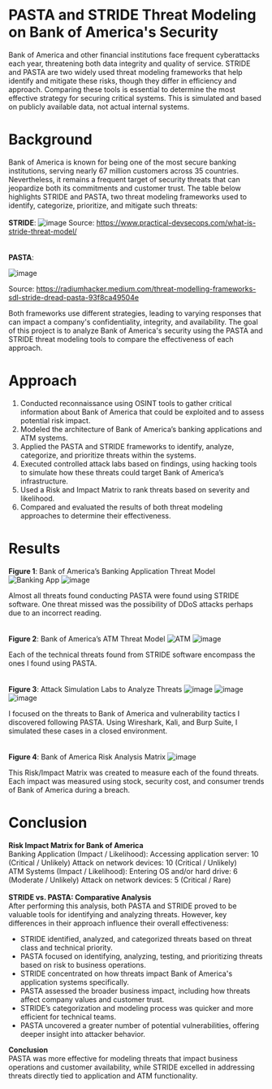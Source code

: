 # PASTA and STRIDE Threat Modeling on Bank of America's Security
Bank of America and other financial institutions face frequent cyberattacks each year, threatening both data integrity and quality of service. STRIDE and PASTA are two widely used threat modeling frameworks that help identify and mitigate these risks, though they differ in efficiency and approach. Comparing these tools is essential to determine the most effective strategy for securing critical systems. This is simulated and based on publicly available data, not actual internal systems. 

# Background
Bank of America is known for being one of the most secure banking institutions, serving nearly 67 million customers across 35 countries. Nevertheless, it remains a frequent target of security threats that can jeopardize both its commitments and customer trust. The table below highlights STRIDE and PASTA, two threat modeling frameworks used to identify, categorize, prioritize, and mitigate such threats:
<br>
<br>
**STRIDE**:
![image](https://github.com/user-attachments/assets/d578ddf2-4196-4326-a8b4-eda0aabeb8a6)
Source: https://www.practical-devsecops.com/what-is-stride-threat-model/
<br>
<br>
<br>
**PASTA**:

![image](https://github.com/user-attachments/assets/3d0d4775-847f-46bb-b22e-dbc51f063a23)

Source: https://radiumhacker.medium.com/threat-modelling-frameworks-sdl-stride-dread-pasta-93f8ca49504e

Both frameworks use different strategies, leading to varying responses that can impact a company's confidentiality, integrity, and availability. The goal of this project is to analyze Bank of America's security using the PASTA and STRIDE threat modeling tools to compare the effectiveness of each approach.

# Approach
1. Conducted reconnaissance using OSINT tools to gather critical information about Bank of America that could be exploited and to assess potential risk impact.
2. Modeled the architecture of Bank of America’s banking applications and ATM systems.
3. Applied the PASTA and STRIDE frameworks to identify, analyze, categorize, and prioritize threats within the systems.
4. Executed controlled attack labs based on findings, using hacking tools to simulate how these threats could target Bank of America’s infrastructure.
5. Used a Risk and Impact Matrix to rank threats based on severity and likelihood.
6. Compared and evaluated the results of both threat modeling approaches to determine their effectiveness.

# Results
**Figure 1**: Bank of America’s Banking Application Threat Model
![Banking App](https://github.com/user-attachments/assets/f08e1376-0e3e-4d1b-ba62-e1b4d3ec9c7e)
![image](https://github.com/user-attachments/assets/63a08b88-3bae-40c4-8c89-a1d2fd230a16)

Almost all threats found conducting PASTA were found using STRIDE software. One threat missed was the possibility of DDoS attacks perhaps due to an incorrect reading.
<br>
<br>
<br>
**Figure 2**: Bank of America’s ATM Threat Model
![ATM](https://github.com/user-attachments/assets/dd4be16c-6ada-40d9-86b8-f7e514e7ae2b)
![image](https://github.com/user-attachments/assets/31b2de07-7f71-442a-98ff-9e8658fc296a)

Each of the technical threats found from STRIDE software encompass the ones I found using PASTA.
<br>
<br>
<br>
**Figure 3**: Attack Simulation Labs to Analyze Threats
![image](https://github.com/user-attachments/assets/628f205f-29f1-475f-be74-aaef14514706) 
![image](https://github.com/user-attachments/assets/306dbb10-5b34-4be0-8702-40ee4437a589)
![image](https://github.com/user-attachments/assets/8c64861a-7a12-4010-9825-7ec922610751)

I focused on the threats to Bank of America and vulnerability tactics I discovered following PASTA. Using Wireshark, Kali, and Burp Suite, I simulated these cases in a closed environment.
<br>
<br>
<br>
**Figure 4**: Bank of America Risk Analysis Matrix
![image](https://github.com/user-attachments/assets/98047cd5-9324-4427-b44b-88f012fb865b)

This Risk/Impact Matrix was created to measure each of the found threats. Each impact was measured using stock, security cost, and consumer trends of Bank of America during a breach.

# Conclusion
**Risk Impact Matrix for Bank of America**
<br>
Banking Application (Impact / Likelihood):
Accessing application server: 10 (Critical / Unlikely)
Attack on network devices: 10 (Critical / Unlikely)
<br>
ATM Systems (Impact / Likelihood):
Entering OS and/or hard drive: 6 (Moderate / Unlikely)
Attack on network devices: 5 (Critical / Rare)
<br>
<br>
**STRIDE vs. PASTA: Comparative Analysis**<br>
After performing this analysis, both PASTA and STRIDE proved to be valuable tools for identifying and analyzing threats. However, key differences in their approach influence their overall effectiveness:
- STRIDE identified, analyzed, and categorized threats based on threat class and technical priority.
- PASTA focused on identifying, analyzing, testing, and prioritizing threats based on risk to business operations.
- STRIDE concentrated on how threats impact Bank of America's application systems specifically.
- PASTA assessed the broader business impact, including how threats affect company values and customer trust.
- STRIDE’s categorization and modeling process was quicker and more efficient for technical teams.
- PASTA uncovered a greater number of potential vulnerabilities, offering deeper insight into attacker behavior.

**Conclusion**<br>
PASTA was more effective for modeling threats that impact business operations and customer availability, while STRIDE excelled in addressing threats directly tied to application and ATM functionality.
